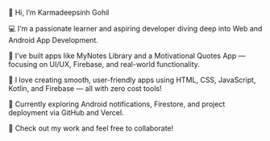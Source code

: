  
👋 Hi, I’m Karmadeepsinh Gohil

💻 I’m a passionate learner and aspiring developer diving deep into Web and Android App Development.

🚀 I’ve built apps like MyNotes Library and a Motivational Quotes App — focusing on UI/UX, Firebase, and real-world functionality.

📱 I love creating smooth, user-friendly apps using HTML, CSS, JavaScript, Kotlin, and Firebase — all with zero cost tools!

🎯 Currently exploring Android notifications, Firestore, and project deployment via GitHub and Vercel.

📂 Check out my work and feel free to collaborate!
<!--
**kdgohil01/kdgohil01** is a ✨ _special_ ✨ repository because its `README.md` (this file) appears on your GitHub profile.

Here are some ideas to get you started:


🌐 Portfolio Website
📬 Let’s connect and build something awesome!
- 🔭 I’m currently working on ...
- 🌱 I’m currently learning ...
- 👯 I’m looking to collaborate on ...
- 🤔 I’m looking for help with ...
- 💬 Ask me about ...
- 📫 How to reach me: ...
- 😄 Pronouns: ...
- ⚡ Fun fact: ...
-->
